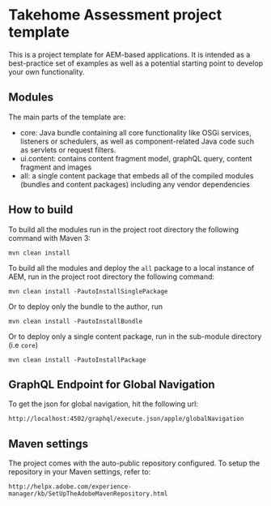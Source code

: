 # Takehome Assessment project template

This is a project template for AEM-based applications. It is intended as a best-practice set of examples as well as a potential starting point to develop your own functionality.

## Modules

The main parts of the template are:

* core: Java bundle containing all core functionality like OSGi services, listeners or schedulers, as well as component-related Java code such as servlets or request filters.
* ui.content: contains content fragment model, graphQL query, content fragment and images
* all: a single content package that embeds all of the compiled modules (bundles and content packages) including any vendor dependencies

## How to build

To build all the modules run in the project root directory the following command with Maven 3:

    mvn clean install

To build all the modules and deploy the `all` package to a local instance of AEM, run in the project root directory the following command:

    mvn clean install -PautoInstallSinglePackage
    
Or to deploy only the bundle to the author, run

    mvn clean install -PautoInstallBundle

Or to deploy only a single content package, run in the sub-module directory (i.e `core`)

    mvn clean install -PautoInstallPackage

## GraphQL Endpoint for Global Navigation

To get the json for global navigation, hit the following url:
    
    http://localhost:4502/graphql/execute.json/apple/globalNavigation

## Maven settings

The project comes with the auto-public repository configured. To setup the repository in your Maven settings, refer to:

    http://helpx.adobe.com/experience-manager/kb/SetUpTheAdobeMavenRepository.html
